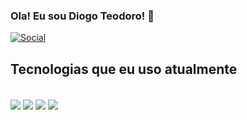 ### Ola! Eu sou Diogo Teodoro! 🙂
[![Social](https://img.shields.io/badge/LinkedIn-0077B5?style=for-the-badge&logo=linkedin&logoColor=white)](https://www.linkedin.com/in/diogo-teodoro-39a215242/)

## Tecnologias que eu uso atualmente

<div style="display: inline_block"><br/>
<img align="center" alt"html5" src="https://img.shields.io/badge/HTML5-E34F26?style=for-the-badge&logo=html5&logoColor=white"/>
  <img align="center" alt"css3" src="https://img.shields.io/badge/CSS3-1572B6?style=for-the-badge&logo=css3&logoColor=white"/>
  <img align="center" alt"javascript" src="https://img.shields.io/badge/JavaScript-323330?style=for-the-badge&logo=javascript&logoColor=F7DF1E"/>
  <img align="center" alt"java" src="https://img.shields.io/badge/Java-ED8B00?style=for-the-badge&logo=openjdk&logoColor=white"/>
</div>
